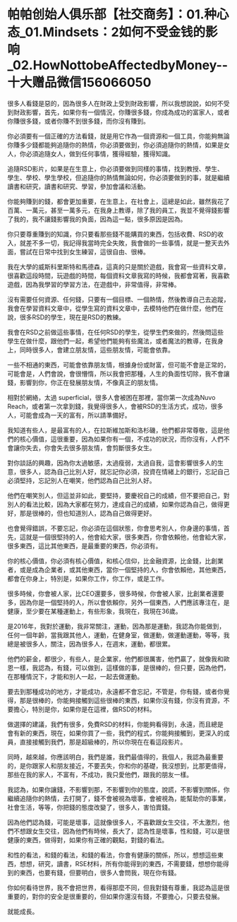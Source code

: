 # 帕帕创始人俱乐部【社交商务】：01.种心态_01.Mindsets：2如何不受金钱的影响_02.HowNottobeAffectedbyMoney--十大赠品微信156066050

很多人看錢是惡的，因為很多人在財政上受到財政影響，所以我想說說，如何不受到財政影響，首先，如果你有一個情況，你賺很多錢，你成為成功的富家人，或者你賺很多錢，或者你賺不到很多錢，而你沒有賺到。

你必須要有一個正確的方法看錢，就是用它作為一個資源和一個工具，你能夠無論你賺多少錢都能夠追隨你的熱情，你必須要做到，你必須追隨你的熱情，如果是女人，你必須追隨女人，做到任何事情，獲得經驗，獲得知識。

追隨RSD影片，如果是在生意上，你必須要做到同樣的事情，找到教授、學生、學生、學校、學生學校，但追隨你的熱情無論如何，你必須要做到的事，就是繼續讀書和研究，讀書和研究、學習，參加會議和活動。

你能夠賺到的錢，都會更加重要，在生意上，在社會上，這總是如此，雖然我花了百萬、一萬元，甚至一萬多元，在我身上教導，除了我的員工，我並不覺得錢影響了我的，我不讓錢影響我的負面，因為這一點，很多原因是因為。

你只要尊重賺到的知識，你只要看那些錢不能購買的東西，包括收費、RSD的收入，就差不多一切，我記得我當時完全失敗，我會做的一些事情，就是一整天去外面，嘗試在日常中找到女生練習，這很自由、很棒。

我在大學的威斯科里斯特和馬德森，這真的只是關於遊戲，我會寫一些資料文章，很喜歡這段時間，玩遊戲的時間，每個資料文章我寫的時候，我都會寫著，我喜歡遊戲，因為我學習的學習方法，在遊戲中，非常值得，非常棒。

沒有需要任何資源、任何錢，只要有一個目標、一個熱情，然後教導自己去追蹤，我會在學習資料文章中，從學生寫的資料文章中，去模特他們在做什麼，他們在說，很多RSD的學生，現在是RSD的教練。

我會在RSD之前做這些事情，在任何RSD的學生，從學生們來做的，然後問這些學生在做什麼，跟他們一起，希望他們能夠有些魔法，或者魔法的教導，在我身上，同時很多人，會建立朋友情，這些朋友情，可能會依靠。

一些不相通的東西，可能會依靠朋友情，根據身份或財富，但可能不會是正常的，可能會是，人們會說，會很懵惰，所以我會把那種，人生的負面性切除，我不會讓錢，影響到你，你正在發展朋友情，不像真正的朋友情。

相對於網絡，太過 superficial，很多人會被困在那裡，當你第一次成為Nuvo Reach，或者第一次拿到錢，我覺得很多人，會被RSD的生活方式，成功，很多人，可能會成為一天的富有，所以請準備好。

我知道有些人，是最富有的人，在拉斯維加斯和洛杉磯，他們都非常尊敬，這是他們的核心價值，這很重要，因為如果你有一個，不成功的狀況，而你沒有，人們不會讓你失去，你會失去很多朋友情，會剪斷很多女生。

對你談話的興趣，因為你太過敏感，太過瘦弱，太過自我，這會影響很多人的生意，很多人，認為自己比別人好，就忘記你必須，投資在情緒上的銀行，忘記自己必須堅持，忘記別人在嘲笑，他們認為自己比別人好。

他們在嘲笑別人，但這並非如此，要堅持，要慶祝自己的成績，但不要把自己，對別人的看法比較，因為大家都在努力，達成自己的成績，如果你認為自己，做得更好，那是很棒的，但也知道別人，認為自己做得更好。

也會覺得錯誤，不要忘記，你必須在這個狀態，你會思考別人，你身邊的事情，首先，這就是一個很堅持的人，他會給大家，很多東西，你會依賴他，他會給大家，很多東西，這比其他東西，是最重要的東西，你必須有。

你的核心價值，你必須有核心價值，和核心信仰，比金融資源，比金錢，比創業者，或是成為企業者，或其他東西，當你一個堅持的人，你會依賴他，其他東西，都會在你身上，特別是，如果你工作，你工作，或是工作。

很多時候，你會被人家，比CEO還要多，很多時候，你會被人家，比創業者還要多，因為你是一個堅持的人，所以會依賴你，另外一個東西，人們應該專注在，是健康，至少要在某種運動上，有些形象，我現在，我現在36歲。

是2016年，我對於運動，我非常關注，運動，因為那是運動，我認為你能做到，任何一個年齡，當我跟其他人，運動，在健身室，做運動，做運動運動，等等，我總是被很多人，關注，因為很多人，在週末，運動，都很累。

他們的薪金，都很少，有些人，是企業家，他們都很厲害，他們贏了，就像我和歐恩一樣，我認為，有錢，可以做到，這樣做的事，是很棒的，但只要，因為他們，在那種情況下，才能和別人一起，一起去做運動。

要去到那種成功的地方，才能成功，永遠都不會忘記，不管是，你有錢，或者你覺得，那是很棒的，你能夠接觸到這些很棒的東西，如果你沒有錢，你沒有資源，不要擔心，特別是你，如果你是在這裡，做RSD的材料。

做選擇的建議，我們有很多，免費RSD的材料，你能夠看得到，永遠，而且總是會有新的東西，現在，如果你買了一些，我們的程式，你能夠接觸到，更深入的成員，直接接觸到我們，那是超級棒的，所以你現在在看這段影片。

同時，越來越，你應該明白，我們是誰，我們最值得的，我個人，我認為最重要的，是你跟家人和朋友接近，不要丟失，你和你的基礎，我沒想到，比那更值得，那些在我的家人，不富有，不成功，我只愛他們，跟我的朋友一樣。

我認為，如果你讓錢，不影響到那，不影響到你的態度，說謊，不影響到關係，你繼續追隨你的熱情，去打開了，錢不會被視為壞事，會被視為，能幫助你的事業，社會生活，等等，你把錢的態度改變了，很多人，害怕賣錢。

因為他們認為錢，可能是壞事，這就像很多人，不喜歡跟女生交往，不太激烈，他們不想跟女生交往，因為他們有時候，長大了，認為性是壞事，性和錢，可以是很健康的東西，做得對，如果你有正確的觀點，對錢的看法。

和性的看法，和錢的看法，和錢的看法，你會有健康的關係，所以，想想這些東西，想想，研究，讀書，RSE材料，所有你能得到的東西，不需要錢，想想你能得到的東西，也要有錢，但要明白，很多人會問我，現在你有錢。

你如何看待世界，我不會把世界，看得那麼不同，但我對錢有尊重，我認為這是很重要的，對你的安全是很重要的，但如果你還沒有錢，不要擔心，只要去發展。

就能成長。
